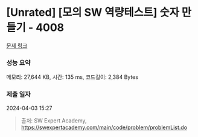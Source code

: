 # [Unrated] [모의 SW 역량테스트] 숫자 만들기 - 4008 

[문제 링크](https://swexpertacademy.com/main/code/problem/problemDetail.do?contestProbId=AWIeRZV6kBUDFAVH) 

### 성능 요약

메모리: 27,644 KB, 시간: 135 ms, 코드길이: 2,384 Bytes

### 제출 일자

2024-04-03 15:27



> 출처: SW Expert Academy, https://swexpertacademy.com/main/code/problem/problemList.do